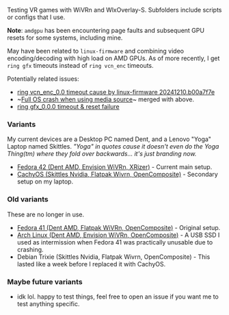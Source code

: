 Testing VR games with WiVRn and WlxOverlay-S.
Subfolders include scripts or configs that I use.

**Note**: `amdgpu` has been encountering page faults and subsequent GPU resets for some systems, including mine.

May have been related to `linux-firmware` and combining video encoding/decoding with high load on AMD GPUs. As of more recently, I get `ring gfx` timeouts instead of `ring vcn_enc` timeouts.

Potentially related issues:
- [ring vcn_enc_0.0 timeout cause by linux-firmware 20241210.b00a7f7e](https://gitlab.freedesktop.org/drm/amd/-/issues/3842)
- ~[Full OS crash when using media source](https://gitlab.freedesktop.org/drm/amd/-/issues/3855)~ merged with above.
- [ring gfx_0.0.0 timeout & reset failure ](https://gitlab.freedesktop.org/drm/amd/-/issues/4133)

### Variants
My current devices are a Desktop PC named Dent, and a Lenovo "Yoga" Laptop named Skittles. *"Yoga" in quotes cause it doesn't even do the Yoga Thing(tm) where they fold over backwards... it's just branding now.*
- [Fedora 42 (Dent AMD, Envision WiVRn, XRizer)](FEDORA-WiVRn-Envision.md) - Current main setup.
- [CachyOS (Skittles Nvidia, Flatpak Wivrn, OpenComposite)](CACHYOS-WiVRn-Flatpak.md) - Secondary setup on my laptop.

### Old variants
These are no longer in use.
- [Fedora 41 (Dent AMD, Flatpak WiVRn, OpenComposite)](FEDORA-WiVRn-Flatpak.md) - Original setup.
- [Arch Linux (Dent AMD, Envision WiVRn, OpenComposite)](ARCH-WiVRn-Envision.md) - A USB SSD I used as intermission when Fedora 41 was practically unusable due to crashing.
- Debian Trixie (Skittles Nvidia, Flatpak Wivrn, OpenComposite) - This lasted like a week before I replaced it with CachyOS.

### Maybe future variants
- idk lol. happy to test things, feel free to open an issue if you want me to test anything specific.
